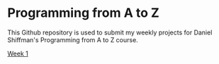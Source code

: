 # Programming from A to Z
This Github repository is used to submit my weekly projects for Daniel Shiffman's Programming from A to Z course.

[Week 1](/week1)
